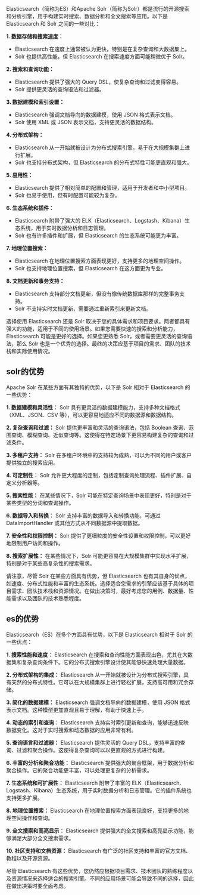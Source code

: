 Elasticsearch（简称为ES）和Apache Solr（简称为Solr）都是流行的开源搜索和分析引擎，用于构建实时搜索、数据分析和全文搜索等应用。以下是 Elasticsearch 和 Solr 之间的一些对比：

**1. 数据存储和搜索速度：**
   - Elasticsearch 在速度上通常被认为更快，特别是在复杂查询和大数据集上。
   - Solr 也提供高性能，但 Elasticsearch 在搜索速度方面可能稍微优于 Solr。

**2. 搜索和查询功能：**
   - Elasticsearch 提供了强大的 Query DSL，使复杂查询和过滤变得容易。
   - Solr 提供更灵活的查询语法和过滤器。

**3. 数据建模和索引设置：**
   - Elasticsearch 强调文档导向的数据建模，使用 JSON 格式表示文档。
   - Solr 使用 XML 或 JSON 表示文档，支持更灵活的数据结构。

**4. 分布式架构：**

   - Elasticsearch 从一开始就被设计为分布式搜索引擎，易于在大规模集群上进行扩展。
   - Solr 也支持分布式架构，但 Elasticsearch 的分布式特性可能更直观和强大。

**5. 易用性：**
   - Elasticsearch 提供了相对简单的配置和管理，适用于开发者和中小型项目。
   - Solr 也易于使用，但有时配置可能较为复杂。

**6. 生态系统和插件：**
   - Elasticsearch 附带了强大的 ELK（Elasticsearch、Logstash、Kibana）生态系统，用于实时数据分析和日志管理。
   - Solr 也有许多插件和扩展，但 Elasticsearch 的生态系统可能更为丰富。

**7. 地理位置搜索：**
   - Elasticsearch 在地理位置搜索方面表现更好，支持更多的地理空间操作。
   - Solr 也支持地理位置搜索，但 Elasticsearch 在这方面更为专业。

**8. 文档更新和事务支持：**

   - Elasticsearch 支持部分文档更新，但没有像传统数据库那样的完整事务支持。
   - Solr 不支持实时文档更新，需要通过重新索引来更新文档。

选择使用 Elasticsearch 还是 Solr 取决于您的具体需求和项目要求。两者都具有强大的功能，适用于不同的使用场景。如果您需要快速的搜索和分析能力，Elasticsearch 可能是更好的选择。如果您更熟悉 Solr，或者需要更灵活的查询语法，那么 Solr 也是一个优秀的选择。最终的决策应基于项目的需求、团队的技术栈和实际使用情况。



## solr的优势

Apache Solr 在某些方面有其独特的优势，以下是 Solr 相对于 Elasticsearch 的一些优势：

**1. 数据建模和灵活性：**
Solr 具有更灵活的数据建模能力，支持多种文档格式（XML、JSON、CSV 等），可以更容易地适应不同的数据源和数据结构。

**2. 复杂查询和过滤：**
Solr 提供更丰富和灵活的查询语法，包括 Boolean 查询、范围查询、模糊查询、近似查询等。这使得在特定场景下更容易构建复杂的查询和过滤条件。

**3. 多租户支持：**
Solr 在多租户环境中的支持较为成熟，可以为不同的用户或客户提供独立的搜索应用。

**4. 可定制性：**
Solr 允许更大程度的定制，包括定制查询处理流程、插件扩展、自定义分析器等。

**5. 搜索性能：**
在某些情况下，Solr 可能在特定查询场景中表现更好，特别是对于某些类型的分词和查询操作。

**6. 数据导入和转换：**
Solr 支持丰富的数据导入和转换功能，可通过 DataImportHandler 或其他方式从不同数据源中提取数据。

**7. 安全性和权限控制：**
Solr 提供了更细粒度的安全性设置和权限控制，可以更好地限制用户访问和操作。

**8. 搜索扩展性：**
在某些情况下，Solr 可能更容易在大规模集群中实现水平扩展，特别是对于某些高复杂性的搜索需求。

请注意，尽管 Solr 在某些方面具有优势，但 Elasticsearch 也有其自身的优点，如速度、分布式性能和丰富的生态系统。选择适合您需求的引擎应该基于具体的项目需求、团队技术栈和资源情况。在做出决策时，最好考虑您的用例、数据量、性能需求以及团队的技术熟悉程度。



## es的优势

Elasticsearch（ES）在多个方面具有优势，以下是 Elasticsearch 相对于 Solr 的一些优点：

**1. 搜索性能和速度：**
Elasticsearch 在搜索和查询性能方面表现出色，尤其在大数据集和复杂查询条件下。它的分布式搜索引擎设计使其能够快速处理大量数据。

**2. 分布式架构的集成：**
Elasticsearch 从一开始就被设计为分布式搜索引擎，具有天然的分布式特性。它可以在大规模集群上进行轻松扩展，支持高可用和冗余存储。

**3. 简化的数据建模：**
Elasticsearch 强调文档导向的数据建模，使用 JSON 格式表示文档。这种模型更加直观且易于理解，有助于快速上手。

**4. 动态的索引和查询：**
Elasticsearch 支持实时索引更新和查询，能够迅速反映数据变化。这对于实时搜索和动态数据的应用非常有利。

**5. 查询语言和过滤器：**
Elasticsearch 提供灵活的 Query DSL，支持丰富的查询、过滤和聚合操作。这使得复杂查询可以以更直观的方式进行构建。

**6. 丰富的分析和聚合功能：**
Elasticsearch 提供强大的聚合框架，用于数据分析和聚合操作。它的聚合功能更丰富，可以处理更复杂的分析需求。

**7. 生态系统和可扩展性：**
Elasticsearch 附带了丰富的 ELK（Elasticsearch、Logstash、Kibana）生态系统，用于实时数据分析和日志管理。它的插件系统也支持更多扩展。

**8. 地理位置搜索：**
Elasticsearch 在地理位置搜索方面表现良好，支持更多的地理空间操作和查询。

**9. 全文搜索和高亮显示：**
Elasticsearch 提供强大的全文搜索和高亮显示功能，能够满足大部分全文搜索需求。

**10. 社区支持和文档资源：**
Elasticsearch 有广泛的社区支持和丰富的官方文档、教程以及开源资源。

尽管 Elasticsearch 有这些优势，您仍然应根据项目需求、技术团队的熟练程度以及资源情况来选择适合的搜索引擎。不同的应用场景可能会导致不同的选择，因此在做出决策时要全面考虑。